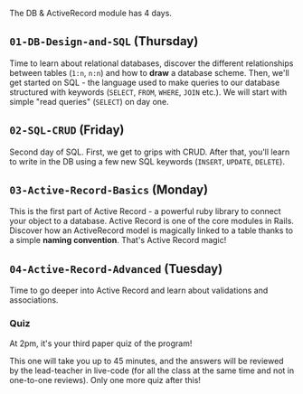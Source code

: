 The DB & ActiveRecord module has 4 days.

## `01-DB-Design-and-SQL` (Thursday)

Time to learn about relational databases, discover the different relationships between tables (`1:n`, `n:n`) and how to **draw** a database scheme. Then, we'll get started on SQL - the language used to make queries to our database structured with keywords (`SELECT`, `FROM`, `WHERE`, `JOIN` etc.). We will start with simple "read queries" (`SELECT`) on day one.

## `02-SQL-CRUD` (Friday)

Second day of SQL. First, we get to grips with CRUD. After that, you'll learn to write in the DB using a few new SQL keywords (`INSERT`, `UPDATE`, `DELETE`).

## `03-Active-Record-Basics` (Monday)

This is the first part of Active Record - a powerful ruby library to connect your object to a database. Active Record is one of the core modules in Rails. Discover how an ActiveRecord model is magically linked to a table thanks to a simple **naming convention**. That's Active Record magic!

## `04-Active-Record-Advanced` (Tuesday)

Time to go deeper into Active Record and learn about validations and associations.

### Quiz

At 2pm, it's your third paper quiz of the program!

This one will take you up to 45 minutes, and the answers will be reviewed by the lead-teacher in live-code (for all the class at the same time and not in one-to-one reviews). Only one more quiz after this!
